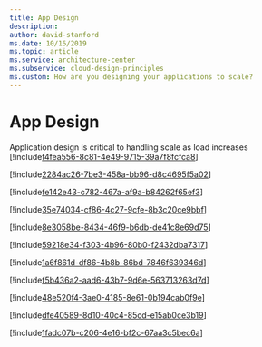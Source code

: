 ```yaml
---
title: App Design
description: 
author: david-stanford
ms.date: 10/16/2019
ms.topic: article
ms.service: architecture-center
ms.subservice: cloud-design-principles
ms.custom: How are you designing your applications to scale? 
---
```


# App Design

Application design is critical to handling scale as load increases<!-- Chose the right data store to match usage -->
[!include[f4fea556-8c81-4e49-9715-39a7f8fcfca8](../../../includes/aar_guidance/f4fea556-8c81-4e49-9715-39a7f8fcfca8.md)]

<!-- Using dynamic service discovery for micro-services applications -->
[!include[2284ac26-7be3-458a-bb96-d8c4695f5a02](../../../includes/aar_guidance/2284ac26-7be3-458a-bb96-d8c4695f5a02.md)]

<!-- Utilize connection pooling -->
[!include[fe142e43-c782-467a-af9a-b84262f65ef3](../../../includes/aar_guidance/fe142e43-c782-467a-af9a-b84262f65ef3.md)]

<!-- Compress data when appropriate -->
[!include[35e74034-cf86-4c27-9cfe-8b3c20ce9bbf](../../../includes/aar_guidance/35e74034-cf86-4c27-9cfe-8b3c20ce9bbf.md)]

<!-- Use locking to ensure consistancy -->
[!include[8e3058be-8434-46f9-b6db-de41c8e69d75](../../../includes/aar_guidance/8e3058be-8434-46f9-b6db-de41c8e69d75.md)]

<!-- Use async calls and waits to prevent locks -->
[!include[59218e34-f303-4b96-80b0-f2432dba7317](../../../includes/aar_guidance/59218e34-f303-4b96-80b0-f2432dba7317.md)]

<!-- Utilize Microservices -->
[!include[1a6f861d-df86-4b8b-86bd-7846f639346d](../../../includes/aar_guidance/1a6f861d-df86-4b8b-86bd-7846f639346d.md)]

<!-- Using queues -->
[!include[f5b436a2-aad6-43b7-9d6e-563713263d7d](../../../includes/aar_guidance/f5b436a2-aad6-43b7-9d6e-563713263d7d.md)]

<!-- Avoid sticky sessions and client affinity -->
[!include[48e520f4-3ae0-4185-8e61-0b194cab0f9e](../../../includes/aar_guidance/48e520f4-3ae0-4185-8e61-0b194cab0f9e.md)]

<!-- Automatically scale when load increses -->
[!include[dfe40589-8d10-40c4-85cd-e15ab0ce3b19](../../../includes/aar_guidance/dfe40589-8d10-40c4-85cd-e15ab0ce3b19.md)]

<!-- Utilize background jobs -->
[!include[1fadc07b-c206-4e16-bf2c-67aa3c5bec6a](../../../includes/aar_guidance/1fadc07b-c206-4e16-bf2c-67aa3c5bec6a.md)]

